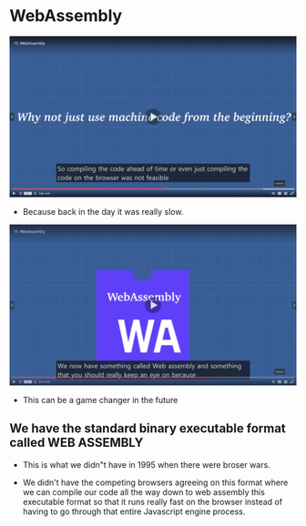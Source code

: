# WebAssembly

![Image](./images/1-27.jpg "a title")

- Because back in the day it was really slow.

![Image](./images/1-28.jpg "a title")

- This can be a game changer in the future

## We have the standard binary executable format called **WEB ASSEMBLY**

- This is what we didn"t have in 1995 when there were broser wars.

- We didn't have the competing browsers agreeing on this format where we can compile our code all the way down to web assembly this executable format so that it runs really fast on the browser instead of having to go through that entire Javascript engine process.
